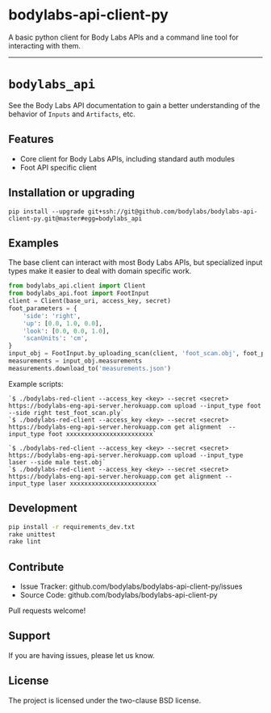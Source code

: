 bodylabs-api-client-py
======================

A basic python client for Body Labs APIs and a command line tool for
interacting with them.

- - - - - - - - - - - - -

`bodylabs_api`
==============

See the Body Labs API documentation to gain a better understanding of
the behavior of `Inputs` and `Artifacts`, etc.

Features
--------

- Core client for Body Labs APIs, including standard auth modules
- Foot API specific client


Installation or upgrading
-------------------------

```
pip install --upgrade git+ssh://git@github.com/bodylabs/bodylabs-api-client-py.git@master#egg=bodylabs_api
```


Examples
--------

The base client can interact with most Body Labs APIs, but specialized input
types make it easier to deal with domain specific work.

```py
from bodylabs_api.client import Client
from bodylabs_api.foot import FootInput
client = Client(base_uri, access_key, secret)
foot_parameters = {
    'side': 'right',
    'up': [0.0, 1.0, 0.0],
    'look': [0.0, 0.0, 1.0],
    'scanUnits': 'cm',
}
input_obj = FootInput.by_uploading_scan(client, 'foot_scan.obj', foot_parameters)
measurements = input_obj.measurements
measurements.download_to('measurements.json')
```

Example scripts:

    `$ ./bodylabs-red-client --access_key <key> --secret <secret> https://bodylabs-eng-api-server.herokuapp.com upload --input_type foot --side right test_foot_scan.ply`
    `$ ./bodylabs-red-client --access_key <key> --secret <secret> https://bodylabs-eng-api-server.herokuapp.com get alignment  --input_type foot xxxxxxxxxxxxxxxxxxxxxxxx`

    `$ ./bodylabs-red-client --access_key <key> --secret <secret> https://bodylabs-eng-api-server.herokuapp.com upload --input_type laser --side male test.obj`
    `$ ./bodylabs-red-client --access_key <key> --secret <secret> https://bodylabs-eng-api-server.herokuapp.com get alignment --input_type laser xxxxxxxxxxxxxxxxxxxxxxxx`


Development
-----------

```sh
pip install -r requirements_dev.txt
rake unittest
rake lint
```


Contribute
----------

- Issue Tracker: github.com/bodylabs/bodylabs-api-client-py/issues
- Source Code: github.com/bodylabs/bodylabs-api-client-py

Pull requests welcome!


Support
-------

If you are having issues, please let us know.


License
-------

The project is licensed under the two-clause BSD license.
